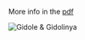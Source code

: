 More info in the [pdf](https://github.com/gidole/Gidole-Typefaces/blob/master/Resources/GidoleFont/Readme+Characters.pdf?raw=true)

![Gidole & Gidolinya](https://raw.githubusercontent.com/gidole/Gidole-Typefaces/master/Resources/GidoleScreenshots/gidoleopensourcemoderndinsquare.png)
